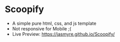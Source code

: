 # Scoopify

- A simple pure html, css, and js template
- Not responsive for Mobile ;(
- Live Preview: https://jasmyre.github.io/Scoopify/
